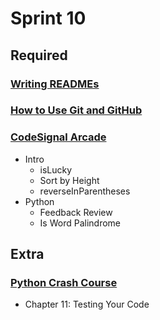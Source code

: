 # Sprint 10

## Required

### [Writing READMEs](https://classroom.udacity.com/courses/ud777)

### [How to Use Git and GitHub](https://eu.udacity.com/course/how-to-use-git-and-github--ud775)

### [CodeSignal Arcade](https://app.codesignal.com/arcade)

- Intro
  - isLucky
  - Sort by Height
  - reverseInParentheses
- Python
  - Feedback Review
  - Is Word Palindrome

## Extra

### [Python Crash Course](https://github.com/ehmatthes/pcc)

- Chapter 11: Testing Your Code
